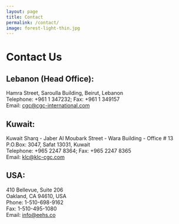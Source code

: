 ```yaml
---
layout: page
title: Contact
permalink: /contact/
image: forest-light-thin.jpg
---
```


# Contact Us

## Lebanon (Head Office):

Hamra Street, Saroulla Building, Beirut, Lebanon  
Telephone: +961 1 347232; Fax: +961 1 349157  
Email: <cgc@cgc-international.com>

## Kuwait:

Kuwait Sharq - Jaber Al Moubark Street - Wara Building - Office # 13  
P.O.Box: 3047, Safat 13031, Kuwait  
Telephone: +965 2247 8364; Fax: +965 2247 8365  
Email: <klc@klc-cgc.com>

## USA:

410 Bellevue, Suite 206  
Oakland, CA 94610, USA  
Phone: 1-510-698-9162  
Fax: 1-510-495-1080  
Email: <info@eehs.co>  
